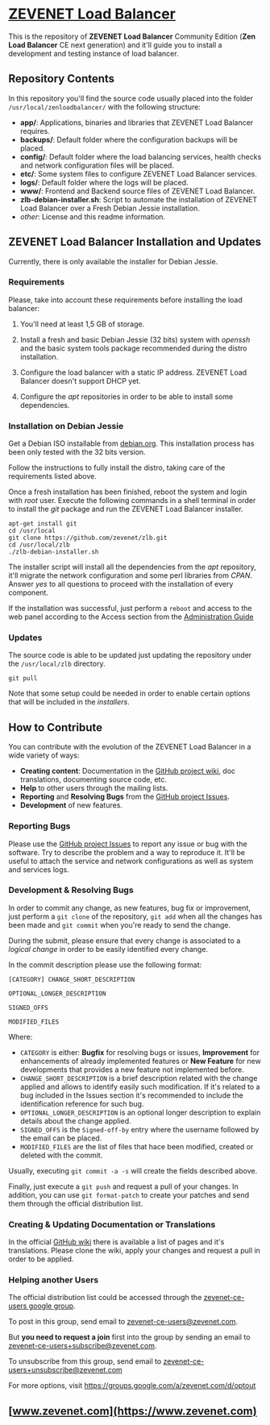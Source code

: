# [ZEVENET Load Balancer](https://www.zevenet.com)
This is the repository of **ZEVENET Load Balancer** Community Edition (**Zen Load Balancer** CE next generation) and it'll guide you to install a development and testing instance of load balancer.

## Repository Contents
In this repository you'll find the source code usually placed into the folder `/usr/local/zenloadbalancer/` with the following structure:
- **app/**: Applications, binaries and libraries that ZEVENET Load Balancer requires.
- **backups/**: Default folder where the configuration backups will be placed.
- **config/**: Default folder where the load balancing services, health checks and network configuration files will be placed.
- **etc/**: Some system files to configure ZEVENET Load Balancer services.
- **logs/**: Default folder where the logs will be placed.
- **www/**: Frontend and Backend source files of ZEVENET Load Balancer.
- **zlb-debian-installer.sh**: Script to automate the installation of ZEVENET Load Balancer over a Fresh Debian Jessie installation.
- *other*: License and this readme information.

## ZEVENET Load Balancer Installation and Updates
Currently, there is only available the installer for Debian Jessie.

### Requirements
Please, take into account these requirements before installing the load balancer:

1. You'll need at least 1,5 GB of storage.

2. Install a fresh and basic Debian Jessie (32 bits) system with *openssh* and the basic system tools package recommended during the distro installation.

3. Configure the load balancer with a static IP address. ZEVENET Load Balancer doesn't support DHCP yet.

4. Configure the *apt* repositories in order to be able to install some dependencies.

### Installation on Debian Jessie
Get a Debian ISO installable from [debian.org](https://www.debian.org/distrib/). This installation process has been only tested with the 32 bits version.

Follow the instructions to fully install the distro, taking care of the requirements listed above.

Once a fresh installation has been finished, reboot the system and login with *root* user. Execute the following commands in a shell terminal in order to install the *git* package and run the ZEVENET Load Balancer installer.
```
apt-get install git
cd /usr/local
git clone https://github.com/zevenet/zlb.git
cd /usr/local/zlb
./zlb-debian-installer.sh
```
The installer script will install all the dependencies from the *apt* repository, it'll migrate the network configuration and some perl libraries from *CPAN*. Answer *yes* to all questions to proceed with the installation of every component.

If the installation was successful, just perform a `reboot` and access to the web panel according to the Access section from the [Administration Guide](https://www.zenloadbalancer.com/knowledge-base_category/community-edition-v3-05-administration-guide/)

### Updates
The source code is able to be updated just updating the repository under the `/usr/local/zlb` directory.
```
git pull
```
Note that some setup could be needed in order to enable certain options that will be included in the *installers*.

## How to Contribute
You can contribute with the evolution of the ZEVENET Load Balancer in a wide variety of ways:

- **Creating content**: Documentation in the [GitHub project wiki](https://github.com/zevenet/zlb/wiki), doc translations, documenting source code, etc.
- **Help** to other users through the mailing lists.
- **Reporting** and **Resolving Bugs** from the [GitHub project Issues](https://github.com/zevenet/zlb/issues).
- **Development** of new features.

### Reporting Bugs
Please use the [GitHub project Issues](https://github.com/zevenet/zlb/issues) to report any issue or bug with the software. Try to describe the problem and a way to reproduce it. It'll be useful to attach the service and network configurations as well as system and services logs.

### Development & Resolving Bugs
In order to commit any change, as new features, bug fix or improvement, just perform a `git clone` of the repository, `git add` when all the changes has been made and `git commit` when you're ready to send the change.

During the submit, please ensure that every change is associated to a *logical change* in order to be easily identified every change.

In the commit description please use the following format:
```
[CATEGORY] CHANGE_SHORT_DESCRIPTION

OPTIONAL_LONGER_DESCRIPTION

SIGNED_OFFS

MODIFIED_FILES
```

Where:
- `CATEGORY` is either: **Bugfix** for resolving bugs or issues, **Improvement** for enhancements of already implemented features or **New Feature** for new developments that provides a new feature not implemented before.
- `CHANGE_SHORT_DESCRIPTION` is a brief description related with the change applied and allows to identify easily such modification. If it's related to a bug included in the Issues section it's recommended to include the identification reference for such bug.
- `OPTIONAL_LONGER_DESCRIPTION` is an optional longer description to explain details about the change applied.
- `SIGNED_OFFS` is the `Signed-off-by` entry where the username followed by the email can be placed.
- `MODIFIED_FILES` are the list of files that hace been modified, created or deleted with the commit.

Usually, executing `git commit -a -s` will create the fields described above.

Finally, just execute a `git push` and request a pull of your changes. In addition, you can use `git format-patch` to create your patches and send them through the official distribution list.

### Creating & Updating Documentation or Translations
In the official [GitHub wiki](https://github.com/zevenet/zlb/wiki) there is available a list of pages and it's translations. Please clone the wiki, apply your changes and request a pull in order to be applied.

### Helping another Users
The official distribution list could be accessed through the [zevenet-ce-users google group](https://groups.google.com/a/zevenet.com/group/zevenet-ce-users/).

To post in this group, send email to [zevenet-ce-users@zevenet.com](mailto:zevenet-ce-users@zevenet.com).

But **you need to request a join** first into the group by sending an email to [zevenet-ce-users+subscribe@zevenet.com](mailto:zevenet-ce-users+subscribe@zevenet.com).

To unsubscribe from this group, send email to zevenet-ce-users+unsubscribe@zevenet.com

For more options, visit https://groups.google.com/a/zevenet.com/d/optout


## [www.zevenet.com](https://www.zevenet.com)
